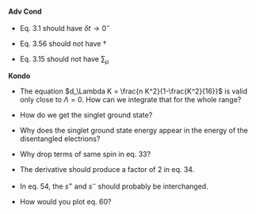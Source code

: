 **Adv Cond**

- Eq. 3.1 should have $\delta t \to 0^-$

- Eq. 3.56 should not have $\dagger$

- Eq. 3.15 should not have $\sum_\mu$

**Kondo**

- The equation $d_\Lambda K = \frac{n K^2}{1-\frac{K^2}{16}}$ is valid only close to $\Lambda=0$. How can we integrate that for the whole range?

- How do we get the singlet ground state?

- Why does the singlet ground state energy appear in the energy of the disentangled electrions?

- Why drop terms of same spin in eq. 33?

- The derivative should produce a factor of 2 in eq. 34.

- In eq. 54, the $s^+$ and $s^-$ should probably be interchanged.

- How would you plot eq. 60? 
